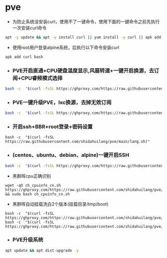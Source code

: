 # pve


- 为防止系统没安装curl，使用不了一键命令，使用下面的一键命令之前先执行一次安装curl命令
```sh
apt -y update && apt -y install curl || yum install -y curl || apk add curl bash
```

- 使用root用户登录alpine系统，后执行以下命令安装curl
```sh
apk add curl bash
```
- ### PVE开启直通+CPU硬盘温度显示,风扇转速+一键开启换源，去订阅+CPU睿频模式选择
```sh
bash -c  "$(curl -fsSL https://ghproxy.com/https://raw.githubusercontent.com/shidahuilang/pve/main/pve.sh)"
```
- ### PVE一键升级PVE，lxc换源，去掉无效订阅
```sh
bash -c  "$(curl -fsSL https://ghproxy.com/https://raw.githubusercontent.com/shidahuilang/pve/main/pvehy.sh)"
```
- ### 开启ssh+BBR+root登录+密码设置
```
bash -c  "$(curl -fsSL https://raw.githubusercontent.com/shidahuilang/pve/main/lang.sh)"
```
- ### (centos、ubuntu、debian、alpine)一键开启SSH
```sh
bash -c  "$(curl -fsSL https://ghproxy.com/https://raw.githubusercontent.com/shidahuilang/pve/main/ssh.sh)"
```
- 黑群晖cpu正确识别
```
wget -qO ch_cpuinfo_cn.sh https://ghproxy.com/https://raw.githubusercontent.com/shidahuilang/pve/main/ch_cpuinfo_cn.sh && sudo bash ch_cpuinfo_cn.sh
```
- 黑群晖自动挂载洗白2个版本(挂载目录/tmp/boot)
```
bash -c  "$(curl -fsSL https://ghproxy.com/https://raw.githubusercontent.com/shidahuilang/pve/main/arpl.sh)"
bash -c  "$(curl -fsSL https://ghproxy.com/https://raw.githubusercontent.com/shidahuilang/pve/main/Synology.sh)"
```

- ### PVE升级系统
```sh
apt update && apt dist-upgrade -y
```
